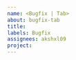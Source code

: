 ```yaml
---
name: <Bugfix | Tab> 
about: bugfix-tab
title: 
labels: Bugfix
assignees: akshxl09
project: 
---
```

